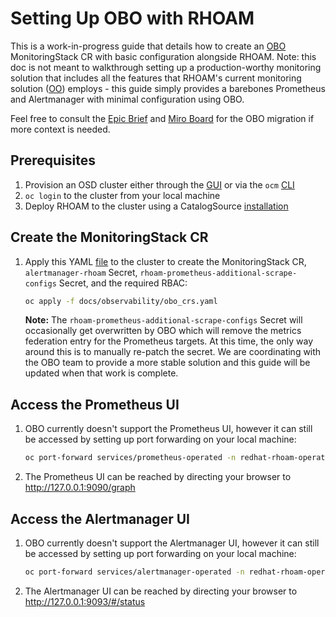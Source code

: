 # Setting Up OBO with RHOAM

This is a work-in-progress guide that details how to create an [OBO](https://github.com/rhobs/observability-operator) MonitoringStack CR with basic configuration alongside RHOAM. Note: this doc is not meant to walkthrough setting up a production-worthy monitoring solution that includes all the features that RHOAM's current monitoring solution ([OO](https://github.com/redhat-developer/observability-operator)) employs - this guide simply provides a barebones Prometheus and Alertmanager with minimal configuration using OBO.

Feel free to consult the [Epic Brief](https://docs.google.com/document/d/1HEk2D8V01n1tgGHLyhbA-OjlgP6POSJXasONwUoL60w/) and [Miro Board](https://miro.com/app/board/uXjVMcp5qQQ=/) for the OBO migration if more context is needed.

## Prerequisites
1. Provision an OSD cluster either through the [GUI](https://qaprodauth.console.redhat.com/openshift/create) or via the `ocm` [CLI](https://github.com/openshift-online/ocm-cli#installation)
2. `oc login` to the cluster from your local machine
3. Deploy RHOAM to the cluster using a CatalogSource [installation](https://github.com/integr8ly/integreatly-operator/blob/master/docs/installation_guides/olm_installation.md)

## Create the MonitoringStack CR
1. Apply this YAML [file](./obo_crs.yaml) to the cluster to create the MonitoringStack CR, `alertmanager-rhoam` Secret, `rhoam-prometheus-additional-scrape-configs` Secret, and the required RBAC:
    ```bash
    oc apply -f docs/observability/obo_crs.yaml
    ```
    **Note:** The `rhoam-prometheus-additional-scrape-configs` Secret will occasionally get overwritten by OBO which will remove the metrics federation entry for the Prometheus targets. At this time, the only way around this is to manually re-patch the secret. We are coordinating with the OBO team to provide a more stable solution and this guide will be updated when that work is complete.

## Access the Prometheus UI
1. OBO currently doesn't support the Prometheus UI, however it can still be accessed by setting up port forwarding on your local machine:
    ```bash
    oc port-forward services/prometheus-operated -n redhat-rhoam-operator 9090:9090
    ```
2. The Prometheus UI can be reached by directing your browser to http://127.0.0.1:9090/graph

## Access the Alertmanager UI
1. OBO currently doesn't support the Alertmanager UI, however it can still be accessed by setting up port forwarding on your local machine:
    ```bash
    oc port-forward services/alertmanager-operated -n redhat-rhoam-operator 9093:9093
    ```
2. The Alertmanager UI can be reached by directing your browser to http://127.0.0.1:9093/#/status